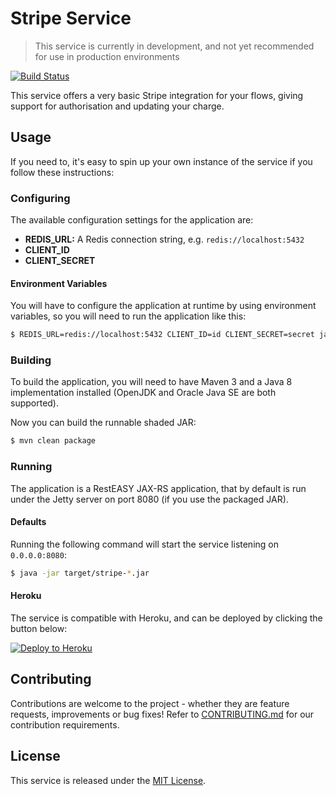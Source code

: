 Stripe Service
==============

> This service is currently in development, and not yet recommended for use in production environments

[![Build Status](https://travis-ci.org/manywho/service-stripe.svg)](https://travis-ci.org/manywho/service-stripe)

This service offers a very basic Stripe integration for your flows, giving support for authorisation and updating your charge.

## Usage

If you need to, it's easy to spin up your own instance of the service if you follow these instructions:

### Configuring

The available configuration settings for the application are:

* **REDIS_URL:** A Redis connection string, e.g. `redis://localhost:5432`
* **CLIENT_ID**
* **CLIENT_SECRET**

#### Environment Variables

You will have to configure the application at runtime by using environment variables, so you will need to run the
application like this:

```bash
$ REDIS_URL=redis://localhost:5432 CLIENT_ID=id CLIENT_SECRET=secret java -jar target/stripe-*.jar
```

### Building

To build the application, you will need to have Maven 3 and a Java 8 implementation installed (OpenJDK and Oracle Java SE
are both supported).

Now you can build the runnable shaded JAR:

```bash
$ mvn clean package
```

### Running

The application is a RestEASY JAX-RS application, that by default is run under the Jetty server on port 8080 (if you
use the packaged JAR).

#### Defaults

Running the following command will start the service listening on `0.0.0.0:8080`:

```bash
$ java -jar target/stripe-*.jar
```

#### Heroku

The service is compatible with Heroku, and can be deployed by clicking the button below:

[![Deploy to Heroku](https://www.herokucdn.com/deploy/button.svg)](https://heroku.com/deploy?template=https://github.com/manywho/service-stripe)

## Contributing

Contributions are welcome to the project - whether they are feature requests, improvements or bug fixes! Refer to 
[CONTRIBUTING.md](CONTRIBUTING.md) for our contribution requirements.

## License

This service is released under the [MIT License](https://opensource.org/licenses/MIT).
